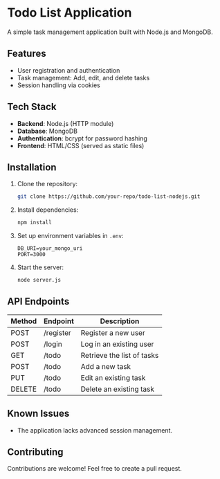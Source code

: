 # Todo List Application

A simple task management application built with Node.js and MongoDB.

## Features
- User registration and authentication
- Task management: Add, edit, and delete tasks
- Session handling via cookies

## Tech Stack
- **Backend**: Node.js (HTTP module)
- **Database**: MongoDB
- **Authentication**: bcrypt for password hashing
- **Frontend**: HTML/CSS (served as static files)

## Installation
1. Clone the repository:
   ```bash
   git clone https://github.com/your-repo/todo-list-nodejs.git
   ```
2. Install dependencies:
   ```bash
   npm install
   ```
3. Set up environment variables in `.env`:
   ```env
   DB_URI=your_mongo_uri
   PORT=3000
   ```
4. Start the server:
   ```bash
   node server.js
   ```

## API Endpoints

| Method | Endpoint        | Description                 |
|--------|-----------------|-----------------------------|
| POST   | /register       | Register a new user         |
| POST   | /login          | Log in an existing user     |
| GET    | /todo           | Retrieve the list of tasks  |
| POST   | /todo           | Add a new task              |
| PUT    | /todo           | Edit an existing task       |
| DELETE | /todo           | Delete an existing task     |

## Known Issues
- The application lacks advanced session management.

## Contributing
Contributions are welcome! Feel free to create a pull request.
```